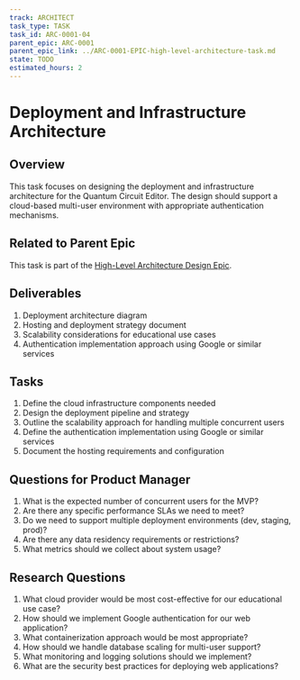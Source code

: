 ```yaml
---
track: ARCHITECT
task_type: TASK
task_id: ARC-0001-04
parent_epic: ARC-0001
parent_epic_link: ../ARC-0001-EPIC-high-level-architecture-task.md
state: TODO
estimated_hours: 2
---
```


# Deployment and Infrastructure Architecture

## Overview

This task focuses on designing the deployment and infrastructure architecture for the Quantum Circuit Editor. The design should support a cloud-based multi-user environment with appropriate authentication mechanisms.

## Related to Parent Epic

This task is part of the [High-Level Architecture Design Epic](../ARC-0001-EPIC-high-level-architecture-task.md).

## Deliverables

1. Deployment architecture diagram
2. Hosting and deployment strategy document
3. Scalability considerations for educational use cases
4. Authentication implementation approach using Google or similar services

## Tasks

1. Define the cloud infrastructure components needed
2. Design the deployment pipeline and strategy
3. Outline the scalability approach for handling multiple concurrent users
4. Define the authentication implementation using Google or similar services
5. Document the hosting requirements and configuration

## Questions for Product Manager

1. What is the expected number of concurrent users for the MVP?
2. Are there any specific performance SLAs we need to meet?
3. Do we need to support multiple deployment environments (dev, staging, prod)?
4. Are there any data residency requirements or restrictions?
5. What metrics should we collect about system usage?

## Research Questions

1. What cloud provider would be most cost-effective for our educational use case?
2. How should we implement Google authentication for our web application?
3. What containerization approach would be most appropriate?
4. How should we handle database scaling for multi-user support?
5. What monitoring and logging solutions should we implement?
6. What are the security best practices for deploying web applications?